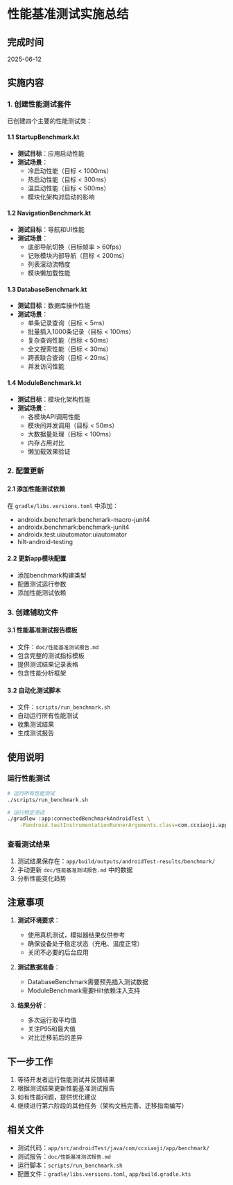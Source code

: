 # 性能基准测试实施总结

## 完成时间
2025-06-12

## 实施内容

### 1. 创建性能测试套件

已创建四个主要的性能测试类：

#### 1.1 StartupBenchmark.kt
- **测试目标**：应用启动性能
- **测试场景**：
  - 冷启动性能（目标 < 1000ms）
  - 热启动性能（目标 < 300ms）
  - 温启动性能（目标 < 500ms）
  - 模块化架构对启动的影响

#### 1.2 NavigationBenchmark.kt
- **测试目标**：导航和UI性能
- **测试场景**：
  - 底部导航切换（目标帧率 > 60fps）
  - 记账模块内部导航（目标 < 200ms）
  - 列表滚动流畅度
  - 模块懒加载性能

#### 1.3 DatabaseBenchmark.kt
- **测试目标**：数据库操作性能
- **测试场景**：
  - 单条记录查询（目标 < 5ms）
  - 批量插入1000条记录（目标 < 100ms）
  - 复杂查询性能（目标 < 50ms）
  - 全文搜索性能（目标 < 30ms）
  - 跨表联合查询（目标 < 20ms）
  - 并发访问性能

#### 1.4 ModuleBenchmark.kt
- **测试目标**：模块化架构性能
- **测试场景**：
  - 各模块API调用性能
  - 模块间并发调用（目标 < 50ms）
  - 大数据量处理（目标 < 100ms）
  - 内存占用对比
  - 懒加载效果验证

### 2. 配置更新

#### 2.1 添加性能测试依赖
在 `gradle/libs.versions.toml` 中添加：
- androidx.benchmark:benchmark-macro-junit4
- androidx.benchmark:benchmark-junit4
- androidx.test.uiautomator:uiautomator
- hilt-android-testing

#### 2.2 更新app模块配置
- 添加benchmark构建类型
- 配置测试运行参数
- 添加性能测试依赖

### 3. 创建辅助文件

#### 3.1 性能基准测试报告模板
- 文件：`doc/性能基准测试报告.md`
- 包含完整的测试指标模板
- 提供测试结果记录表格
- 包含性能分析框架

#### 3.2 自动化测试脚本
- 文件：`scripts/run_benchmark.sh`
- 自动运行所有性能测试
- 收集测试结果
- 生成测试报告

## 使用说明

### 运行性能测试

```bash
# 运行所有性能测试
./scripts/run_benchmark.sh

# 运行特定测试
./gradlew :app:connectedBenchmarkAndroidTest \
    -Pandroid.testInstrumentationRunnerArguments.class=com.ccxiaoji.app.benchmark.StartupBenchmark
```

### 查看测试结果
1. 测试结果保存在：`app/build/outputs/androidTest-results/benchmark/`
2. 手动更新 `doc/性能基准测试报告.md` 中的数据
3. 分析性能变化趋势

## 注意事项

1. **测试环境要求**：
   - 使用真机测试，模拟器结果仅供参考
   - 确保设备处于稳定状态（充电、温度正常）
   - 关闭不必要的后台应用

2. **测试数据准备**：
   - DatabaseBenchmark需要预先插入测试数据
   - ModuleBenchmark需要Hilt依赖注入支持

3. **结果分析**：
   - 多次运行取平均值
   - 关注P95和最大值
   - 对比迁移前后的差异

## 下一步工作

1. 等待开发者运行性能测试并反馈结果
2. 根据测试结果更新性能基准测试报告
3. 如有性能问题，提供优化建议
4. 继续进行第六阶段的其他任务（架构文档完善、迁移指南编写）

## 相关文件
- 测试代码：`app/src/androidTest/java/com/ccxiaoji/app/benchmark/`
- 测试报告：`doc/性能基准测试报告.md`
- 运行脚本：`scripts/run_benchmark.sh`
- 配置文件：`gradle/libs.versions.toml`, `app/build.gradle.kts`